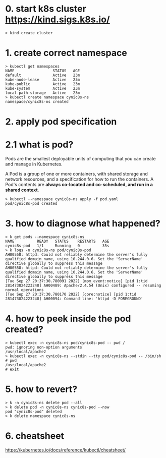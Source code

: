 # 0. start k8s cluster https://kind.sigs.k8s.io/
`> kind create cluster`

# 1. create correct namespace
```
> kubectl get namespaces
NAME                 STATUS   AGE
default              Active   23m
kube-node-lease      Active   23m
kube-public          Active   23m
kube-system          Active   23m
local-path-storage   Active   23m
> kubectl create namespace cynic8s-ns
namespace/cynic8s-ns created
```

# 2. apply pod specification
# 2.1 what is pod?

Pods are the smallest deployable units of computing that you can create and manage in Kubernetes.

A Pod is a group of one or more containers, with shared storage and network resources, and a specification for how to run the containers. 
A Pod's contents are **always co-located and co-scheduled, and run in a shared context**. 

```
> kubectl --namespace cynic8s-ns apply -f pod.yaml
pod/cynic8s-pod created
```

# 3. how to diagnose what happened?
```
> k get pods --namespace cynic8s-ns
NAME          READY   STATUS    RESTARTS   AGE
cynic8s-pod   1/1     Running   0          35s
> k logs -n cynic8s-ns pod/cynic8s-pod
AH00558: httpd: Could not reliably determine the server's fully qualified domain name, using 10.244.0.6. Set the 'ServerName' directive globally to suppress this message
AH00558: httpd: Could not reliably determine the server's fully qualified domain name, using 10.244.0.6. Set the 'ServerName' directive globally to suppress this message
[Tue Sep 27 20:37:30.780091 2022] [mpm_event:notice] [pid 1:tid 281473824223248] AH00489: Apache/2.4.54 (Unix) configured -- resuming normal operations
[Tue Sep 27 20:37:30.780170 2022] [core:notice] [pid 1:tid 281473824223248] AH00094: Command line: 'httpd -D FOREGROUND'
```

# 4. how to peek inside the pod created?
```
> kubectl exec -n cynic8s-ns pod/cynic8s-pod -- pwd /   
pwd: ignoring non-option arguments
/usr/local/apache2
> kubectl exec -n cynic8s-ns --stdin --tty pod/cynic8s-pod -- /bin/sh
# pwd
/usr/local/apache2
# exit
```

# 5. how to revert?
```
> k -n cynic8s-ns delete pod --all 
> k delete pod -n cynic8s-ns cynic8s-pod --now   
pod "cynic8s-pod" deleted
> k delete namespace cynic8s-ns
```

# 6. cheatsheet
https://kubernetes.io/docs/reference/kubectl/cheatsheet/
